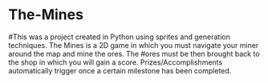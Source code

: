 # The-Mines

#This was a project created in Python using sprites and generation techniques. The Mines is a 2D game in which you must navigate your miner around the map and mine the ores. The #ores must be then brought back to the shop in which you will gain a score. Prizes/Accomplishments automatically trigger once a certain milestone has been completed.

